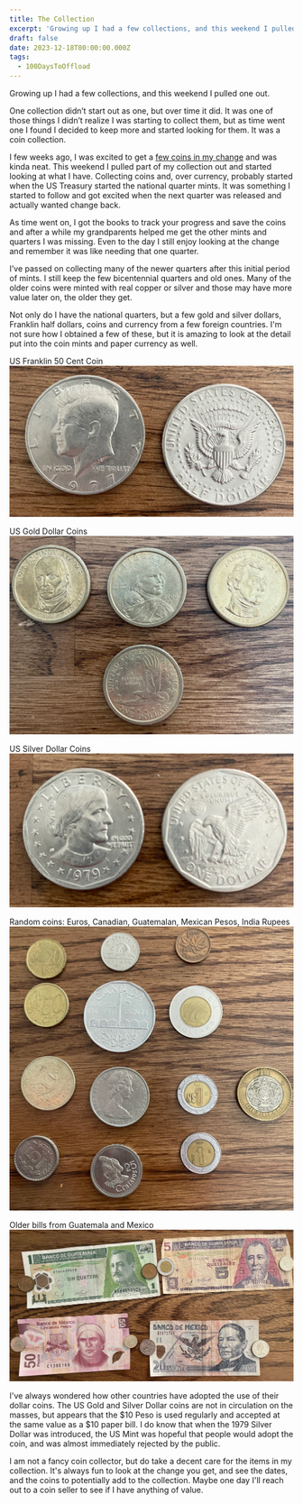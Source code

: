 ```yaml
---
title: The Collection
excerpt: 'Growing up I had a few collections, and this weekend I pulled one out'
draft: false
date: 2023-12-18T00:00:00.000Z
tags:
  - 100DaysToOffload
---
```


Growing up I had a few collections, and this weekend I pulled one out.

One collection didn’t start out as one, but over time it did. It was one of those things I didn’t realize I was starting to collect them, but as time went one I found I decided to keep more and started looking for them. It was a coin collection.

I few weeks ago, I was excited to get a [few coins in my change](/blog/making-change/) and was kinda neat. This weekend I pulled part of my collection out and started looking at what I have. Collecting coins and, over currency, probably started when the US Treasury started the national quarter mints. It was something I started to follow and got excited when the next quarter was released and actually wanted change back.

As time went on, I got the books to track your progress and save the coins and after a while my grandparents helped me get the other mints and quarters I was missing. Even to the day I still enjoy looking at the change and remember it was like needing that one quarter.

I’ve passed on collecting many of the newer quarters after this initial period of mints. I still keep the few bicentennial quarters and old ones. Many of the older coins were minted with real copper or silver and those may have more value later on, the older they get.

Not only do I have the national quarters, but a few gold and silver dollars, Franklin half dollars, coins and currency from a few foreign countries. I'm not sure how I obtained a few of these, but it is amazing to look at the detail put into the coin mints and paper currency as well.

US Franklin 50 Cent Coin
![Franklin 50 Cent Coin](/static/images/posts/coins/IMG_4487.webp)

US Gold Dollar Coins
![US Gold Dollar Coins](/static/images/posts/coins/IMG_4488.webp)

US Silver Dollar Coins
![US Silver Dollar Coins](/static/images/posts/coins/IMG_4489.webp)

Random coins: Euros, Canadian, Guatemalan, Mexican Pesos, India Rupees
![Random coins: Euros, Canadian, Guatemalan, Mexican Pesos, India Rupees](/static/images/posts/coins/IMG_4491.webp)

Older bills from Guatemala and Mexico
![Older bills from Guatemala and Mexico](/static/images/posts/coins/IMG_4490.webp)

I've always wondered how other countries have adopted the use of their dollar coins. The US Gold and Silver Dollar coins are not in circulation on the masses, but appears that the $10 Peso is used regularly and accepted at the same value as a $10 paper bill. I do know that when the 1979 Silver Dollar was introduced, the US Mint was hopeful that people would adopt the coin, and was almost immediately rejected by the public.

I am not a fancy coin collector, but do take a decent care for the items in my collection. It's always fun to look at the change you get, and see the dates, and the coins to potentially add to the collection. Maybe one day I'll reach out to a coin seller to see if I have anything of value.
